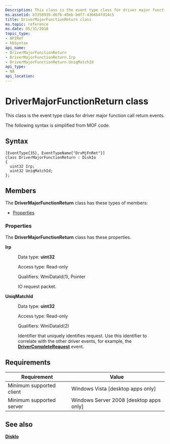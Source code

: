 ```yaml
---
Description: This class is the event type class for driver major function call return events. The following syntax is simplified from MOF code.
ms.assetid: b3358935-d6fb-49eb-bdf7-4366b4fd14c5
title: DriverMajorFunctionReturn class
ms.topic: reference
ms.date: 05/31/2018
topic_type: 
- APIRef
- kbSyntax
api_name: 
- DriverMajorFunctionReturn
- DriverMajorFunctionReturn.Irp
- DriverMajorFunctionReturn.UniqMatchId
api_type: 
- NA
api_location: 
---
```


# DriverMajorFunctionReturn class

This class is the event type class for driver major function call return events.

The following syntax is simplified from MOF code.

## Syntax

``` syntax
[EventType{35}, EventTypeName{"DrvMjFnRet"}]
class DriverMajorFunctionReturn : DiskIo
{
  uint32 Irp;
  uint32 UniqMatchId;
};
```

## Members

The **DriverMajorFunctionReturn** class has these types of members:

-   [Properties](#properties)

### Properties

The **DriverMajorFunctionReturn** class has these properties.

<dl> <dt>

**Irp**
</dt> <dd> <dl> <dt>

Data type: **uint32**
</dt> <dt>

Access type: Read-only
</dt> <dt>

Qualifiers: WmiDataId(1), Pointer
</dt> </dl>

IO request packet.

</dd> <dt>

**UniqMatchId**
</dt> <dd> <dl> <dt>

Data type: **uint32**
</dt> <dt>

Access type: Read-only
</dt> <dt>

Qualifiers: WmiDataId(2)
</dt> </dl>

Identifier that uniquely identifies request. Use this identifier to correlate with the other driver events, for example, the [**DriverCompleteRequest**](drivercompleterequest.md) event.

</dd> </dl>

## Requirements



| Requirement | Value |
|-------------------------------------|------------------------------------------------------|
| Minimum supported client<br/> | Windows Vista \[desktop apps only\]<br/>       |
| Minimum supported server<br/> | Windows Server 2008 \[desktop apps only\]<br/> |



## See also

<dl> <dt>

[**DiskIo**](diskio.md)
</dt> </dl>

 

 




